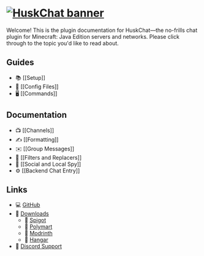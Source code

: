 # [![HuskChat banner](https://raw.githubusercontent.com/WiIIiam278/HuskChat/master/images/banner.png)](https://github.com/WiIIiam278/HuskChat)
Welcome! This is the plugin documentation for HuskChat&mdash;the no-frills chat plugin for Minecraft: Java Edition servers and networks. Please click through to the topic you'd like to read about.

## Guides
* 📚 [[Setup]]
* 📝 [[Config Files]]
* 🖥️ [[Commands]]

## Documentation
* 📺 [[Channels]]
* ✍️ [[Formatting]]
* ✉️ [[Group Messages]]
* 🤫 [[Filters and Replacers]]
* 🔎 [[Social and Local Spy]]
* ⚙️ [[Backend Chat Entry]]

## Links
* 💻 [GitHub](https://github.com/WiIIiam278/HuskChat)
* 📂 [Downloads](https://www.spigotmc.org/resources/huskchat.94496/)
  * 🚰 [Spigot](https://www.spigotmc.org/resources/huskchat.94496/)
  * 🛒 [Polymart](https://polymart.org/resource/huskchat.1217)
  * 🔧 [Modrinth](https://modrinth.com/plugin/huskchat)
  * 🛫 [Hangar](https://hangar.papermc.io/William278/HuskChat)
* 💬 [Discord Support](https://discord.gg/tVYhJfyDWG)